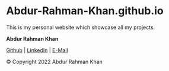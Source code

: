 # Abdur-Rahman-Khan.github.io

This is my personal website which showcase all my projects.

**Abdur Rahman Khan**

 [Github](https://github.com/Abdur-Rahman-Khan) | [LinkedIn](https://www.linkedin.com/in/abdurrahman-khan/)  | [E-Mail](mailto:abdurrahman@iitbhilai.ac.in)

© Copyright 2022 Abdur Rahman Khan
